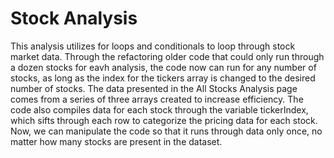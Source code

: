 # Stock Analysis

This analysis utilizes for loops and conditionals to loop through stock market data. Through the refactoring older code that could only run through a dozen stocks for eavh analysis, the code now can run for any number of stocks, as long as the index for the tickers array is changed to the desired number of stocks. The data presented in the All Stocks Analysis page comes from a series of three arrays created to increase efficiency. The code also compiles data for each stock through the variable tickerIndex, which sifts through each row to categorize the pricing data for each stock. Now, we can manipulate the code so that it runs through data only once, no matter how many stocks are present in the dataset. 
